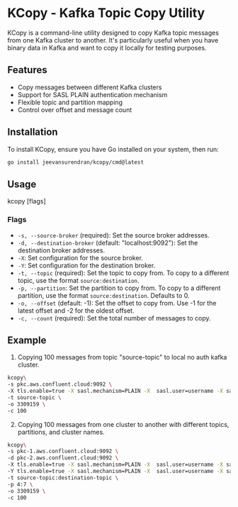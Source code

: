 # KCopy - Kafka Topic Copy Utility

KCopy is a command-line utility designed to copy Kafka topic messages from one Kafka cluster to another. 
It's particularly useful when you have binary data in Kafka and want to copy it locally for testing purposes.

## Features

- Copy messages between different Kafka clusters
- Support for SASL PLAIN authentication mechanism
- Flexible topic and partition mapping
- Control over offset and message count

## Installation

To install KCopy, ensure you have Go installed on your system, then run:
```sh
go install jeevansurendran/kcopy/cmd@latest
```

## Usage
kcopy [flags]

### Flags
- `-s, --source-broker` (required): Set the source broker addresses.
- `-d, --destination-broker` (default: "localhost:9092"): Set the destination broker addresses.
- `-X`: Set configuration for the source broker.
- `-Y`: Set configuration for the destination broker.
- `-t, --topic` (required): Set the topic to copy from. To copy to a different topic, use the format `source:destination`.
- `-p, --partition`: Set the partition to copy from. To copy to a different partition, use the format `source:destination`. Defaults to 0.
- `-o, --offset` (default: -1): Set the offset to copy from. Use -1 for the latest offset and -2 for the oldest offset.
- `-c, --count` (required): Set the total number of messages to copy.

## Example
1. Copying 100 messages from topic "source-topic" to local no auth kafka cluster.
```sh
kcopy\
-s pkc.aws.confluent.cloud:9092 \
-X tls.enable=true -X sasl.mechanism=PLAIN -X  sasl.user=username -X sasl.password=password \
-t source-topic \
-o 3309159 \
-c 100 
```
2. Copying 100 messages from one cluster to another with different topics, partitions, and cluster names.
```sh
kcopy\
-s pkc-1.aws.confluent.cloud:9092 \
-d pkc-2.aws.confluent.cloud:9092 \
-X tls.enable=true -X sasl.mechanism=PLAIN -X  sasl.user=username -X sasl.password=password \
-Y tls.enable=true -X sasl.mechanism=PLAIN -X  sasl.user=username -X sasl.password=password \
-t source-topic:destination-topic \
-p 4:7 \
-o 3309159 \
-c 100 
```
